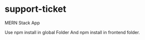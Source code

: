 # support-ticket
MERN Stack App

Use npm install in global Folder
And npm install in frontend folder.
